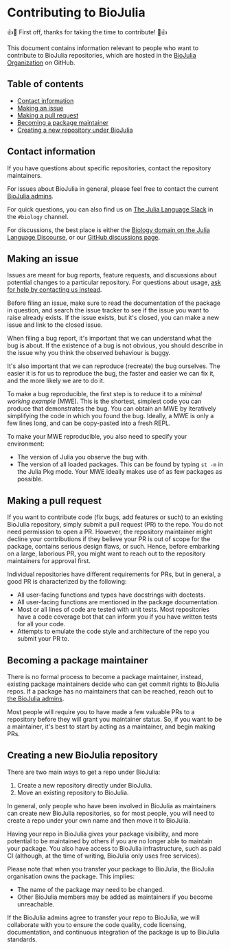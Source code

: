 # Contributing to BioJulia
:+1::tada: First off, thanks for taking the time to contribute! :tada::+1:

This document contains information relevant to people who want to contribute to BioJulia repositories, which are hosted in the [BioJulia Organization](https://github.com/BioJulia) on GitHub.

## Table of contents
* [Contact information](#contact-information)
* [Making an issue](#making-an-issue)
* [Making a pull request](#making-a-pull-request)
* [Becoming a package maintainer](#becoming-a-package-maintainer)
* [Creating a new repository under BioJulia](#creating-a-new-biojulia-repository)

## Contact information
If you have questions about specific repositories, contact the repository maintainers.

For issues about BioJulia in general, please feel free to contact the current [BioJulia admins](https://github.com/orgs/BioJulia/teams/admins).

For quick questions, you can also find us on [The Julia Language Slack](https://julialang.slack.com/channels/biology) in the `#biology` channel.

For discussions, the best place is either the [Biology domain on the Julia Language Discourse](https://discourse.julialang.org/c/domain/bio), or our [GitHub discussions page](https://github.com/orgs/BioJulia/discussions).

## Making an issue
Issues are meant for bug reports, feature requests, and discussions about potential changes to a particular repository.
For questions about usage, [ask for help by contacting us instead](#contact-information).

Before filing an issue, make sure to read the documentation of the package in question, and search the issue tracker to see if the issue you want to raise already exists.
If the issue exists, but it's closed, you can make a new issue and link to the closed issue.

When filing a bug report, it's important that we can understand what the bug is about.
If the existence of a bug is not obvious, you should describe in the issue why you think the observed behaviour is buggy.

It's also important that we can reproduce (recreate) the bug ourselves.
The easier it is for us to reproduce the bug, the faster and easier we can fix it, and the more likely we are to do it.

To make a bug reproducible, the first step is to reduce it to a _minimal working example_ (MWE).
This is the shortest, simplest code you can produce that demonstrates the bug.
You can obtain an MWE by iteratively simplifying the code in which you found the bug.
Ideally, a MWE is only a few lines long, and can be copy-pasted into a fresh REPL.

To make your MWE reproducible, you also need to specify your environment:
* The version of Julia you observe the bug with.
* The version of all loaded packages.
  This can be found by typing `st -m` in the Julia Pkg mode.
  Your MWE ideally makes use of as few packages as possible.

## Making a pull request
If you want to contribute code (fix bugs, add features or such) to an existing BioJulia repository, simply submit a pull request (PR) to the repo.
You do not need permission to open a PR.
However, the repository maintainer might decline your contributions if they believe your PR is out of scope for the package, contains serious design flaws, or such.
Hence, before embarking on a large, laborious PR, you might want to reach out to the repository maintainers for approval first.

Individual repositories have different requirements for PRs, but in general, a good PR is characterized by the following:
* All user-facing functions and types have docstrings with doctests.
* All user-facing functions are mentioned in the package documentation.
* Most or all lines of code are tested with unit tests.
  Most repositories have a code coverage bot that can inform you if you have written tests for all your code.
* Attempts to emulate the code style and architecture of the repo you submit your PR to.

## Becoming a package maintainer
There is no formal process to become a package maintainer, instead, existing package maintainers decide who can get commit rights to BioJulia repos.
If a package has no maintainers that can be reached, reach out to [the BioJulia admins](#contact-information).

Most people will require you to have made a few valuable PRs to a repository before they will grant you maintainer status.
So, if you want to be a maintainer, it's best to start by acting as a maintainer, and begin making PRs.

## Creating a new BioJulia repository
There are two main ways to get a repo under BioJulia:

1. Create a new repository directly under BioJulia.
2. Move an existing repository to BioJulia.

In general, only people who have been involved in BioJulia as maintainers can create new BioJulia repositories, so for most people, you will need to create a repo under your own name and then move it to BioJulia.

Having your repo in BioJulia gives your package visibility, and more potential to be maintained by others if you are no longer able to maintain your package.
You also have access to BioJulia infrastructure, such as paid CI (although, at the time of writing, BioJulia only uses free services).

Please note that when you transfer your package to BioJulia, the BioJulia organisation owns the package.
This implies:
* The name of the package may need to be changed.
* Other BioJulia members may be added as maintainers if you become unreachable.

If the BioJulia admins agree to transfer your repo to BioJulia, we will collaborate with you to ensure the code quality, code licensing, documentation, and continuous integration of the package is up to BioJulia standards.
